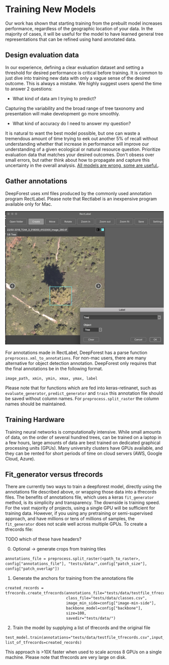 # Training New Models

Our work has shown that starting training from the prebuilt model increases performance, regardless of the geographic location of your data. In the majority of cases, it will be useful for the model to have learned general tree representations that can be refined using hand annotated data.

## Design evaluation data

In our experience, defining a clear evaluation dataset and setting a threshold for desired performance is critical before training. It is common to just dive into training new data with only a vague sense of the desired outcome. This is always a mistake. We highly suggest users spend the time to answer 2 questions:

* What kind of data am I trying to predict?

Capturing the variability and the broad range of tree taxonomy and presentation will make development go more smoothly.

* What kind of accuracy do I need to answer my question?

It is natural to want the best model possible, but one can waste a tremendous amount of time trying to eek out another 5% of recall without understanding whether that increase in performance will improve our understanding of a given ecological or natural resource question. Prioritize evaluation data that matches your desired outcomes. Don't obsess over small errors, but rather think about how to propagate and capture this uncertainty in the overall analysis. [All models are wrong, some are useful.](https://en.wikipedia.org/wiki/All_models_are_wrong).

## Gather annotations

DeepForest uses xml files produced by the commonly used annotation program RectLabel. Please note that Rectlabel is an inexpensive program available only for Mac.

![](../www/rectlabel.png)

 For annotations made in RectLabel, DeepForest has a parse function ```preprocess.xml_to_annotations```. For non-mac users, there are many alternative for object detection annotation. DeepForest only requires that the final annotations be in the following format.

```
image_path, xmin, ymin, xmax, ymax, label
```

Please note that for functions which are fed into keras-retinanet, such as ```evaluate_generator```, ```predict_generator``` and ```train``` this annotation file should be saved without column names. For ```preprocess.split_raster``` the column names should be maintained.

## Training Hardware

Training neural networks is computationally intensive. While small amounts of data, on the order of several hundred trees, can be trained on a laptop in a few hours, large amounts of data are best trained on dedicated graphical processing units (GPUs). Many university clusters have GPUs available, and they can be rented for short periods of time on cloud servers (AWS, Google Cloud, Azure).

## Fit_generator versus tfrecords

There are currently two ways to train a deepforest model, directly using the annotations file described above, or wrapping those data into a tfrecords files. The benefits of annotations file, which uses a keras ```fit_generator``` method, is its simplicity and transparency. The downside is training speed. For the vast majority of projects, using a single GPU will be sufficient for training data. However, if you using any pretraining or semi-supervised approach, and have millions or tens of millions of samples, the ```fit_generator``` does not scale well across multiple GPUs. To create a tfrecords file:

TODO which of these have headers?

0. Optional -> generate crops from training tiles

```{python}
annotations_file = preprocess.split_raster(<path_to_raster>, config["annotations_file"], "tests/data/",config["patch_size"], config["patch_overlap"])
```

1. Generate the anchors for training from the annotations file

```{python}
created_records = tfrecords.create_tfrecords(annotations_file="tests/data/testfile_tfrecords.csv",
                           class_file="tests/data/classes.csv",
                           image_min_side=config["image-min-side"],
                           backbone_model=config["backbone"],
                           size=100,
                           savedir="tests/data/")
```

2. Train the model by supplying a list of tfrecords and the original file

```{python}
test_model.train(annotations="tests/data/testfile_tfrecords.csv",input_type="tfrecord", list_of_tfrecords=created_records)
```

This approach is >10X faster when used to scale across 8 GPUs on a single machine. Please note that tfrecords are very large on disk.
